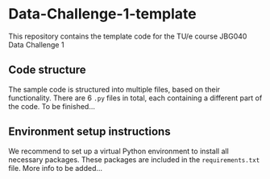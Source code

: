 # Data-Challenge-1-template
This repository contains the template code for the TU/e course JBG040 Data Challenge 1

## Code structure
The sample code is structured into multiple files, based on their functionality. 
There are 6 `.py` files in total, each containing a different part of the code. 
To be finished...

## Environment setup instructions
We recommend to set up a virtual Python environment to install all necessary packages. 
These packages are included in the `requirements.txt` file.
More info to be added...